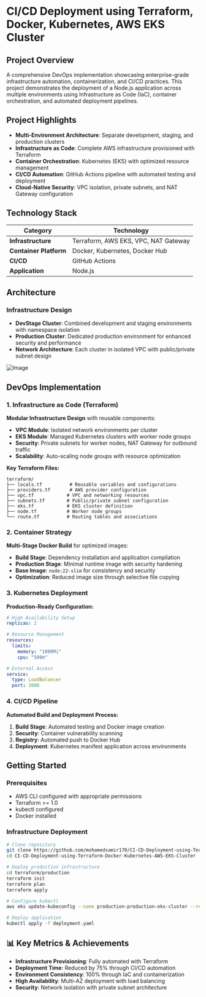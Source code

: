 # CI/CD Deployment using Terraform, Docker, Kubernetes, AWS EKS Cluster

## Project Overview

A comprehensive DevOps implementation showcasing enterprise-grade infrastructure automation, containerization, and CI/CD practices. This project demonstrates the deployment of a Node.js application across multiple environments using Infrastructure as Code (IaC), container orchestration, and automated deployment pipelines.

## Project Highlights

- **Multi-Environment Architecture**: Separate development, staging, and production clusters
- **Infrastructure as Code**: Complete AWS infrastructure provisioned with Terraform
- **Container Orchestration**: Kubernetes (EKS) with optimized resource management
- **CI/CD Automation**: GitHub Actions pipeline with automated testing and deployment
- **Cloud-Native Security**: VPC isolation, private subnets, and NAT Gateway configuration

## Technology Stack

| Category | Technology |
|----------|------------|
| **Infrastructure** | Terraform, AWS EKS, VPC, NAT Gateway |
| **Container Platform** | Docker, Kubernetes, Docker Hub |
| **CI/CD** | GitHub Actions |
| **Application** | Node.js |

## Architecture

### Infrastructure Design
- **DevStage Cluster**: Combined development and staging environments with namespace isolation
- **Production Cluster**: Dedicated production environment for enhanced security and performance
- **Network Architecture**: Each cluster in isolated VPC with public/private subnet design

![Image](https://github.com/user-attachments/assets/022511a0-7e97-49da-9727-ee7b0bf1a37b)

## DevOps Implementation

### 1. Infrastructure as Code (Terraform)
**Modular Infrastructure Design** with reusable components:

- **VPC Module**: Isolated network environments per cluster
- **EKS Module**: Managed Kubernetes clusters with worker node groups  
- **Security**: Private subnets for worker nodes, NAT Gateway for outbound traffic
- **Scalability**: Auto-scaling node groups with resource optimization

**Key Terraform Files:**
```
terraform/
├── locals.tf          # Reusable variables and configurations
├── providers.tf       # AWS provider configuration
├── vpc.tf            # VPC and networking resources
├── subnets.tf        # Public/private subnet configuration
├── eks.tf            # EKS cluster definition
├── node.tf           # Worker node groups
└── route.tf          # Routing tables and associations
```

### 2. Container Strategy
**Multi-Stage Docker Build** for optimized images:

- **Build Stage**: Dependency installation and application compilation
- **Production Stage**: Minimal runtime image with security hardening
- **Base Image**: `node:22-slim` for consistency and security
- **Optimization**: Reduced image size through selective file copying

### 3. Kubernetes Deployment
**Production-Ready Configuration:**
```yaml
# High Availability Setup
replicas: 2

# Resource Management
resources:
  limits:
    memory: "1000Mi"
    cpu: "500m"

# External Access
service:
  type: LoadBalancer
  port: 3000
```

### 4. CI/CD Pipeline
**Automated Build and Deployment Process:**

1. **Build Stage**: Automated testing and Docker image creation
2. **Security**: Container vulnerability scanning
3. **Registry**: Automated push to Docker Hub
4. **Deployment**: Kubernetes manifest application across environments

## Getting Started

### Prerequisites
- AWS CLI configured with appropriate permissions
- Terraform >= 1.0
- kubectl configured
- Docker installed

### Infrastructure Deployment
```bash
# Clone repository
git clone https://github.com/mohamedsamir170/CI-CD-Deployment-using-Terraform-Docker-Kubernetes-AWS-EKS-Cluster.git
cd CI-CD-Deployment-using-Terraform-Docker-Kubernetes-AWS-EKS-Cluster

# Deploy production infrastructure
cd terraform/production
terraform init
terraform plan
terraform apply

# Configure kubectl
aws eks update-kubeconfig --name production-production-eks-cluster --region us-east-1

# Deploy application
kubectl apply -f deployment.yaml
```

## 📊 Key Metrics & Achievements

- **Infrastructure Provisioning**: Fully automated with Terraform
- **Deployment Time**: Reduced by 75% through CI/CD automation
- **Environment Consistency**: 100% through IaC and containerization
- **High Availability**: Multi-AZ deployment with load balancing
- **Security**: Network isolation with private subnet architecture

